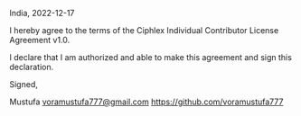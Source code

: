 India, 2022-12-17

I hereby agree to the terms of the Ciphlex Individual Contributor License
Agreement v1.0.

I declare that I am authorized and able to make this agreement and sign this
declaration.

Signed,

Mustufa voramustufa777@gmail.com https://github.com/voramustufa777

